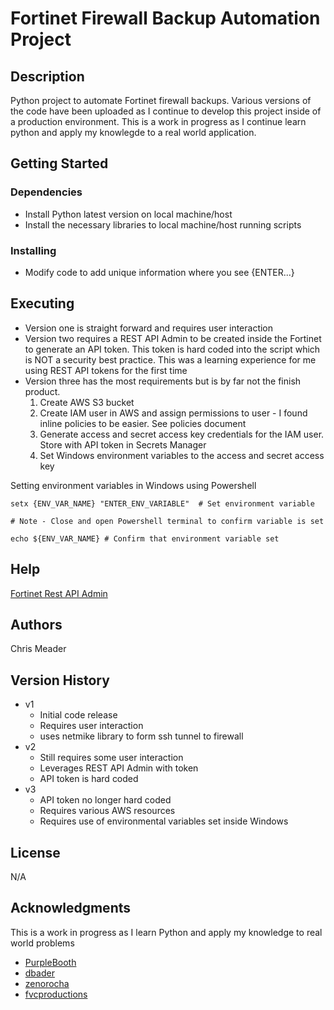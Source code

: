# Fortinet Firewall Backup Automation Project

## Description
 
Python project to automate Fortinet firewall backups. Various versions of the code have been uploaded as I continue to develop this project inside of a production environment. This is a work in progress as I continue learn python and apply my knowlegde to a real world application. 

## Getting Started

### Dependencies

* Install Python latest version on local machine/host
* Install the necessary libraries to local machine/host running scripts

### Installing

* Modify code to add unique information where you see {ENTER...}

## Executing 

* Version one is straight forward and requires user interaction
* Version two requires a REST API Admin to be created inside the Fortinet to generate an API token. This token is hard coded into the script which is NOT a security best practice. This was a learning experience for me using REST API tokens for the first time
* Version three has the most requirements but is by far not the finish product.
  1. Create AWS S3 bucket 
  2. Create IAM user in AWS and assign permissions to user - I found inline policies to be easier. See policies document
  3. Generate access and secret access key credentials for the IAM user. Store with API token in Secrets Manager
  4. Set Windows environment variables to the access and secret access key

Setting environment variables in Windows using Powershell
```
setx {ENV_VAR_NAME} "ENTER_ENV_VARIABLE"  # Set environment variable 

# Note - Close and open Powershell terminal to confirm variable is set

echo ${ENV_VAR_NAME} # Confirm that environment variable set
```

## Help

[Fortinet Rest API Admin](https://community.fortinet.com/t5/FortiGate/Technical-Tip-How-to-create-a-REST-API-Admin-user-and-assign-it/ta-p/247199) 

## Authors

Chris Meader 


## Version History

* v1
    * Initial code release
    * Requires user interaction
    * uses netmike library to form ssh tunnel to firewall
* v2
    * Still requires some user interaction
    * Leverages REST API Admin with token 
    * API token is hard coded
* v3
    * API token no longer hard coded 
    * Requires various AWS resources 
    * Requires use of environmental variables set inside Windows

## License

N/A

## Acknowledgments

This is a work in progress as I learn Python and apply my knowledge to real world problems
* [PurpleBooth](https://gist.github.com/PurpleBooth/109311bb0361f32d87a2)
* [dbader](https://github.com/dbader/readme-template)
* [zenorocha](https://gist.github.com/zenorocha/4526327)
* [fvcproductions](https://gist.github.com/fvcproductions/1bfc2d4aecb01a834b46)
